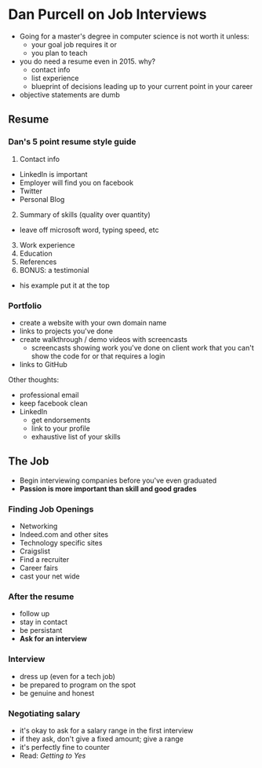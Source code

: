 # Dan Purcell on Job Interviews

* Going for a master's degree in computer science is not worth it unless:
  * your goal job requires it or
  * you plan to teach
* you do need a resume even in 2015. why?
  * contact info
  * list experience
  * blueprint of decisions leading up to your current point in your career
* objective statements are dumb

## Resume

### Dan's 5 point resume style guide
1. Contact info
  * LinkedIn is important
  * Employer will find you on facebook
  * Twitter
  * Personal Blog
2. Summary of skills (quality over quantity)
  * leave off microsoft word, typing speed, etc
3. Work experience
4. Education
5. References
6. BONUS: a testimonial
  * his example put it at the top

### Portfolio
* create a website with your own domain name
* links to projects you've done
* create walkthrough / demo videos with screencasts
  * screencasts showing work you've done on client work that you can't show
  the code for or that requires a login
* links to GitHub

Other thoughts:
* professional email
* keep facebook clean
* LinkedIn
  * get endorsements
  * link to your profile
  * exhaustive list of your skills

## The Job

* Begin interviewing companies before you've even graduated
* **Passion is more important than skill and good grades**

### Finding Job Openings
* Networking
* Indeed.com and other sites
* Technology specific sites
* Craigslist
* Find a recruiter
* Career fairs
* cast your net wide

### After the resume
* follow up
* stay in contact
* be persistant
* **Ask for an interview**

### Interview
* dress up (even for a tech job)
* be prepared to program on the spot
* be genuine and honest

### Negotiating salary
* it's okay to ask for a salary range in the first interview
* if they ask, don't give a fixed amount; give a range
* it's perfectly fine to counter
* Read: _Getting to Yes_
